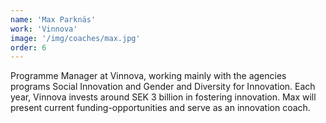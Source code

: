 ```yaml
---
name: 'Max Parknäs'
work: 'Vinnova'
image: '/img/coaches/max.jpg'
order: 6
---
```

Programme Manager at Vinnova, working mainly with the agencies programs Social Innovation and Gender and Diversity for Innovation. Each year, Vinnova invests around SEK 3 billion in fostering innovation. Max will present current funding-opportunities and serve as an innovation coach.
